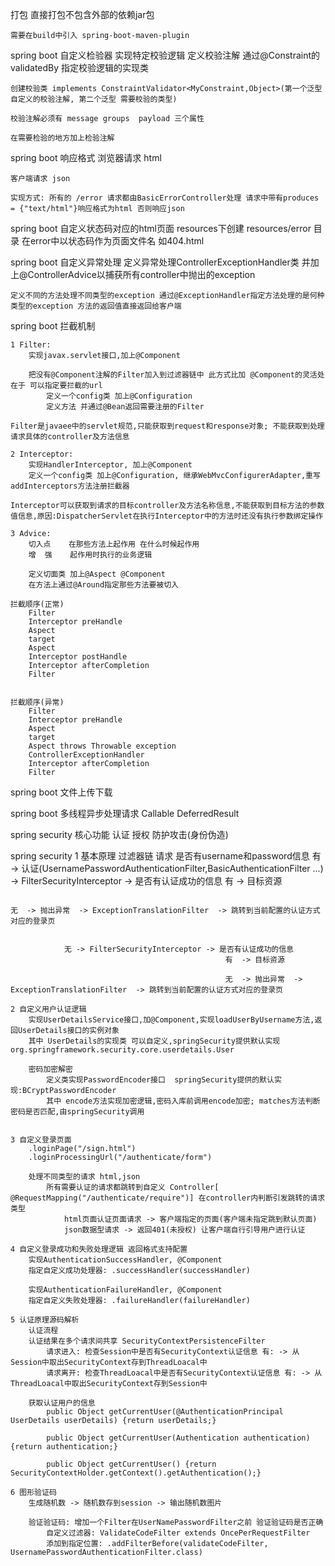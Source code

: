 打包
    直接打包不包含外部的依赖jar包

    需要在build中引入 spring-boot-maven-plugin

spring boot 自定义检验器 实现特定校验逻辑
    定义校验注解 通过@Constraint的validatedBy 指定校验逻辑的实现类

    创建校验类 implements ConstraintValidator<MyConstraint,Object>(第一个泛型 自定义的校验注解, 第二个泛型 需要校验的类型)

    校验注解必须有 message groups  payload 三个属性

    在需要检验的地方加上检验注解

spring boot 响应格式
    浏览器请求 html

    客户端请求 json

    实现方式: 所有的 /error 请求都由BasicErrorController处理 请求中带有produces = {"text/html"}响应格式为html 否则响应json

spring boot 自定义状态码对应的html页面
    resources下创建 resources/error 目录 在error中以状态码作为页面文件名 如404.html

spring boot 自定义异常处理
    定义异常处理ControllerExceptionHandler类 并加上@ControllerAdvice以捕获所有controller中抛出的exception

    定义不同的方法处理不同类型的exception 通过@ExceptionHandler指定方法处理的是何种类型的exception 方法的返回值直接返回给客户端

spring boot 拦截机制

    1 Filter:
        实现javax.servlet接口,加上@Component

        把没有@Component注解的Filter加入到过滤器链中 此方式比加 @Component的灵活处在于 可以指定要拦截的url
            定义一个config类 加上@Configuration
            定义方法 并通过@Bean返回需要注册的Filter

    Filter是javaee中的servlet规范,只能获取到request和response对象; 不能获取到处理请求具体的controller及方法信息

    2 Interceptor:
        实现HandlerInterceptor, 加上@Component
        定义一个config类 加上@Configuration, 继承WebMvcConfigurerAdapter,重写addInterceptors方法注册拦截器

    Interceptor可以获取到请求的目标controller及方法名称信息,不能获取到目标方法的参数值信息,原因:DispatcherServlet在执行Interceptor中的方法时还没有执行参数绑定操作

    3 Advice:
        切入点    在那些方法上起作用 在什么时候起作用
        增  强    起作用时执行的业务逻辑

        定义切面类 加上@Aspect @Component
        在方法上通过@Around指定那些方法要被切入

    拦截顺序(正常)
        Filter
        Interceptor preHandle
        Aspect
        target
        Aspect
        Interceptor postHandle
        Interceptor afterCompletion
        Filter


    拦截顺序(异常)
        Filter
        Interceptor preHandle
        Aspect
        target
        Aspect throws Throwable exception
        ControllerExceptionHandler
        Interceptor afterCompletion
        Filter

spring boot 文件上传下载


spring boot 多线程异步处理请求
    Callable
    DeferredResult

spring security 核心功能
    认证
    授权
    防护攻击(身份伪造)



spring security
    1 基本原理
        过滤器链
            请求
            是否有username和password信息
                有 -> 认证(UsernamePasswordAuthenticationFilter,BasicAuthenticationFilter ...)  -> FilterSecurityInterceptor -> 是否有认证成功的信息
                                                                                                                                 有  -> 目标资源

                                                                                                                                 无  -> 抛出异常  -> ExceptionTranslationFilter  -> 跳转到当前配置的认证方式对应的登录页


                无 -> FilterSecurityInterceptor -> 是否有认证成功的信息
                                                    有  -> 目标资源

                                                    无  -> 抛出异常  -> ExceptionTranslationFilter  -> 跳转到当前配置的认证方式对应的登录页

    2 自定义用户认证逻辑
        实现UserDetailsService接口,加@Component,实现loadUserByUsername方法,返回UserDetails接口的实例对象
        其中 UserDetails的实现类 可以自定义,springSecurity提供默认实现org.springframework.security.core.userdetails.User

        密码加密解密
            定义类实现PasswordEncoder接口  springSecurity提供的默认实现:BCryptPasswordEncoder
            其中 encode方法实现加密逻辑,密码入库前调用encode加密; matches方法判断密码是否匹配,由springSecurity调用


    3 自定义登录页面
        .loginPage("/sign.html")
        .loginProcessingUrl("/authenticate/form")

        处理不同类型的请求 html,json
            所有需要认证的请求都跳转到自定义 Controller[ @RequestMapping("/authenticate/require")] 在controller内判断引发跳转的请求类型
                html页面认证页面请求 -> 客户端指定的页面(客户端未指定跳到默认页面)
                json数据型请求 -> 返回401(未授权) 让客户端自行引导用户进行认证

    4 自定义登录成功和失败处理逻辑 返回格式支持配置
        实现AuthenticationSuccessHandler, @Component
        指定自定义成功处理器: .successHandler(successHandler)

        实现AuthenticationFailureHandler, @Component
        指定自定义失败处理器: .failureHandler(failureHandler)

    5 认证原理源码解析
        认证流程
        认证结果在多个请求间共享 SecurityContextPersistenceFilter
            请求进入: 检查Session中是否有SecurityContext认证信息 有: -> 从Session中取出SecurityContext存到ThreadLoacal中
            请求离开: 检查ThreadLoacal中是否有SecurityContext认证信息 有: -> 从ThreadLoacal中取出SecurityContext存到Session中

        获取认证用户的信息
            public Object getCurrentUser(@AuthenticationPrincipal UserDetails userDetails) {return userDetails;}

            public Object getCurrentUser(Authentication authentication) {return authentication;}

            public Object getCurrentUser() {return SecurityContextHolder.getContext().getAuthentication();}

    6 图形验证码
        生成随机数 -> 随机数存到session -> 输出随机数图片

        验证验证码: 增加一个Filter在UserNamePasswordFilter之前 验证验证码是否正确
            自定义过滤器: ValidateCodeFilter extends OncePerRequestFilter
            添加到指定位置: .addFilterBefore(validateCodeFilter, UsernamePasswordAuthenticationFilter.class)

















